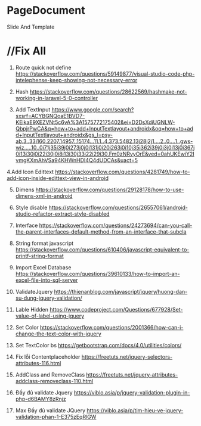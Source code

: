 # PageDocument
Slide And Template

<h1>//Fix All</h1>

1. Route quick not define
https://stackoverflow.com/questions/59149877/visual-studio-code-php-intelephense-keep-showing-not-necessary-error

2. Hash
https://stackoverflow.com/questions/28622569/hashmake-not-working-in-laravel-5-0-controller

3. Add TextInput
https://www.google.com/search?sxsrf=ACYBGNQoaE1BVD7-KEikaE9XEZVNt5c6vA%3A1575772175402&ei=D2DsXdiUGNLW-QbpjrPwCA&q=how+to+add+InputTextlayout+androidx&oq=how+to+add+InputTextlayout+androidx&gs_l=psy-ab.3..33i160.2207.14957..15174...11.1..4.373.5482.13j28j2j1....2..0....1..gws-wiz.....10..0i71j35i39j0i273j0j0i131j0i20i263j0i10j35i362i39j0i3j0i13j0i367j0i13i30j0i22i30j0i8i13i30j33i22i29i30.Fm0zNRvyOrE&ved=0ahUKEwiY2IvmgKXmAhVSa94KHWnHDI4Q4dUDCAs&uact=5

4.Add Icon Edittext
https://stackoverflow.com/questions/4281749/how-to-add-icon-inside-edittext-view-in-android

5. Dimens
https://stackoverflow.com/questions/29128178/how-to-use-dimens-xml-in-android

6. Style disable
https://stackoverflow.com/questions/26557061/android-studio-refactor-extract-style-disabled

7. Interface
https://stackoverflow.com/questions/24273694/can-you-call-the-parent-interfaces-default-method-from-an-interface-that-subcla

8. String format javascript
https://stackoverflow.com/questions/610406/javascript-equivalent-to-printf-string-format

9. Import Excel Database
https://stackoverflow.com/questions/39610133/how-to-import-an-excel-file-into-sql-server

10. ValidateJquery
https://thienanblog.com/javascript/jquery/huong-dan-su-dung-jquery-validation/

11. Lable Hidden
https://www.codeproject.com/Questions/677928/Set-value-of-label-using-jquery

12. Set Color
https://stackoverflow.com/questions/2001366/how-can-i-change-the-text-color-with-jquery

13. Set TextColor bs
https://getbootstrap.com/docs/4.0/utilities/colors/

14. Fix lỗi Contentplaceholder
https://freetuts.net/jquery-selectors-attributes-116.html

15. AddClass and RemoveClass
https://freetuts.net/jquery-attributes-addclass-removeclass-110.html

16. Đầy đủ validate Jquery
https://viblo.asia/p/jquery-validation-plugin-in-php-d6BAMY8zRnjz

17. Max Đầy đủ validate JQuery
https://viblo.asia/p/tim-hieu-ve-jquery-validation-phan-1-E375zEqRlGW



